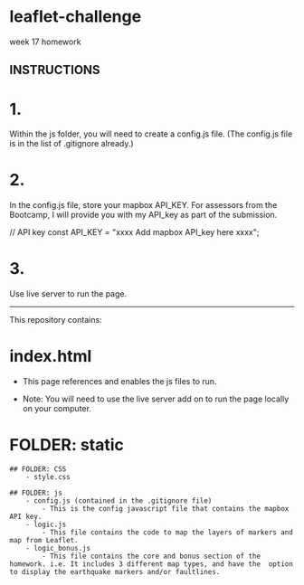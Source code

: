 # leaflet-challenge
week 17 homework

## INSTRUCTIONS

# 1. 
Within the js folder, you will need to create a config.js file. (The config.js file is in the list of .gitignore already.)

# 2. 
In the config.js file, store your mapbox API_KEY. 
For assessors from the Bootcamp, I will provide you with my API_key as part of the submission.

// API key
const API_KEY = "xxxx Add mapbox API_key here xxxx";

# 3. 
Use live server to run the page. 

******************************
This repository contains: 

# index.html 
- This page references and enables the js files to run. 
* Note: You will need to use the live server add on to run the page locally on your computer. 

# FOLDER: static

    ## FOLDER: CSS
        - style.css
    
    ## FOLDER: js
        - config.js (contained in the .gitignore file)
            - This is the config javascript file that contains the mapbox API key.
        - logic.js
            - This file contains the code to map the layers of markers and map from Leaflet.
        - logic_bonus.js
            - This file contains the core and bonus section of the homework. i.e. It includes 3 different map types, and have the  option to display the earthquake markers and/or faultlines.
